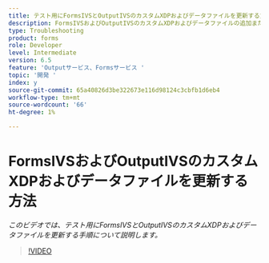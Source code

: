 ```yaml
---
title: テスト用にFormsIVSとOutputIVSのカスタムXDPおよびデータファイルを更新する方法
description: FormsIVSおよびOutputIVSのカスタムXDPおよびデータファイルの追加または削除
type: Troubleshooting
product: forms
role: Developer
level: Intermediate
version: 6.5
feature: 'Outputサービス、Formsサービス '
topic: '開発 '
index: y
source-git-commit: 65a40826d3be322673e116d98124c3cbfb1d6eb4
workflow-type: tm+mt
source-wordcount: '66'
ht-degree: 1%

---
```



# FormsIVSおよびOutputIVSのカスタムXDPおよびデータファイルを更新する方法

*このビデオでは、テスト用にFormsIVSとOutputIVSのカスタムXDPおよびデータファイルを更新する手順について説明します。*

>[!VIDEO](https://video.tv.adobe.com/v/335513?quality=9&learn=on)
